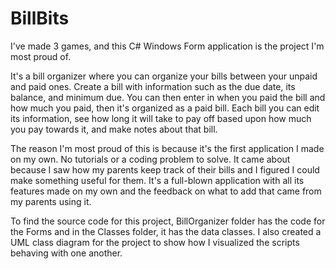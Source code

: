 # BillBits
I've made 3 games, and this C# Windows Form application is the project I'm most proud of.

It's a bill organizer where you can organize your bills between your unpaid and paid ones. Create a bill with information such as the due date, its balance, and minimum due. You can then enter in when you paid the bill and how much you paid, then it's organized as a paid bill. Each bill you can edit its information, see how long it will take to pay off based upon how much you pay towards it, and make notes about that bill. 

The reason I'm most proud of this is because it's the first application I made on my own. No tutorials or a coding problem to solve. It came about because I saw how my parents keep track of their bills and I figured I could make something useful for them. It's a full-blown application with all its features made on my own and the feedback on what to add that came from my parents using it. 

To find the source code for this project, BillOrganizer folder has the code for the Forms and in the Classes folder, it has the data classes. I also created a UML class diagram for the project to show how I visualized the scripts behaving with one another.
